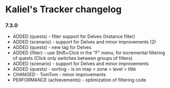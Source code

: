 # Kaliel's Tracker changelog
### 7.3.0
- ADDED (quests) - filter support for Delves (Instance filter)
- ADDED (scenario) - support for Delves and minor improvements (2)
- ADDED (quests) - new tag for Delves
- ADDED (filter) - use Shift+Click in the &quot;F&quot; menu, for incremental filtering of quests (Click only switches between groups of filters)
- ADDED (scenario) - support for Delves and minor improvements
- ADDED (quests) - sorting - is on map &gt; zone &gt; level &gt; title
- CHANGED - TomTom - minor improvements
- PERFORMANCE (achievements) - optimization of filtering code
